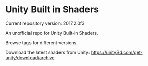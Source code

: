 # Unity Built in Shaders

Current repository version: 2017.2.0f3

An unofficial repo for Unity Built-in Shaders.

Browse tags for different versions.

Download the latest shaders from Unity:
https://unity3d.com/get-unity/download/archive
